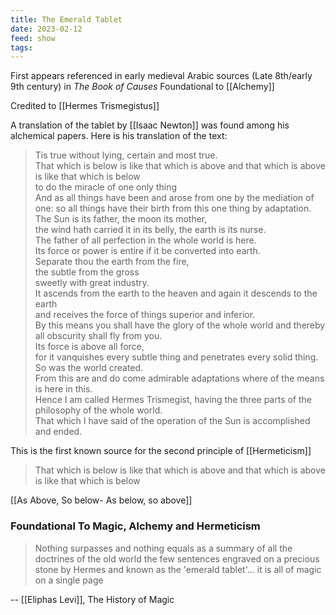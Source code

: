 ```yaml
---
title: The Emerald Tablet
date: 2023-02-12
feed: show
tags:
---
```


First appears referenced in early medieval Arabic sources (Late 8th/early 9th century) in *The Book of Causes*
Foundational to [[Alchemy]] 

Credited to [[Hermes Trismegistus]] 

A translation of the tablet by [[Isaac Newton]] was found among his alchemical papers. Here is his translation of the text:

>Tis true without lying, certain and most true.  
    That which is below is like that which is above and that which is above is like that which is below  
	to do the miracle of one only thing  
	And as all things have been and arose from one by the mediation of one: so all things have their birth from this one thing by adaptation.  
	The Sun is its father, the moon its mother,  
	the wind hath carried it in its belly, the earth is its nurse.  
	The father of all perfection in the whole world is here.  
	Its force or power is entire if it be converted into earth.  
	Separate thou the earth from the fire,  
	the subtle from the gross  
	sweetly with great industry.  
	It ascends from the earth to the heaven and again it descends to the earth  
	and receives the force of things superior and inferior.  
	By this means you shall have the glory of the whole world and thereby all obscurity shall fly from you.  
	Its force is above all force,  
	for it vanquishes every subtle thing and penetrates every solid thing.  
	So was the world created.  
	From this are and do come admirable adaptations where of the means is here in this.  
	Hence I am called Hermes Trismegist, having the three parts of the philosophy of the whole world.  
	That which I have said of the operation of the Sun is accomplished and ended.

This is the first known source for the second principle of [[Hermeticism]] 
>That which is below is like that which is above and that which is above is like that which is below  

[[As Above, So below- As below, so above]]

### Foundational To Magic, Alchemy and Hermeticism

>Nothing surpasses and nothing equals as a summary of all the doctrines of the old world the few sentences engraved on a precious stone by Hermes and known as the 'emerald tablet'... it is all of magic on a single page

-- [[Eliphas Levi]], The History of Magic